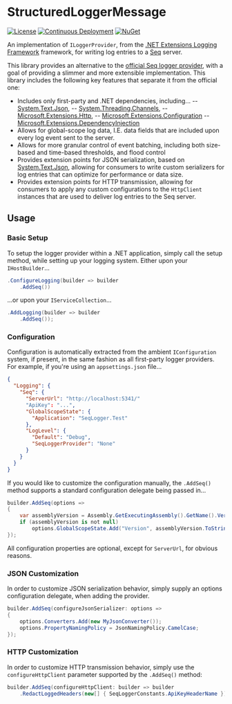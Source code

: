 # StructuredLoggerMessage

[![License](https://img.shields.io/badge/license-MIT-blue.svg)](LICENSE)
[![Continuous Deployment](https://github.com/JakenVeina/SeqLoggerProvider/workflows/Continuous%20Deployment/badge.svg)](https://github.com/JakenVeina/SeqLoggerProvider/actions?query=workflow%3A%22Continuous+Deployment%22)
[![NuGet](https://img.shields.io/nuget/v/SeqLoggerProvider.svg)](https://www.nuget.org/packages/SeqLoggerProvider/)

An implementation of `ILoggerProvider`, from the [.NET Extensions Logging Framework](https://docs.microsoft.com/en-us/dotnet/core/extensions/logging?tabs=command-line) framework, for writing log entries to a [Seq](https://datalust.co/seq) server.

This library provides an alternative to the [official Seq logger provider](https://datalust.co/seq), with a goal of providing a slimmer and more extensible implementation. This library includes the following key features that separate it from the official one:

 - Includes only first-party and .NET dependencies, including...
 -- [System.Text.Json](https://docs.microsoft.com/en-us/dotnet/api/system.text.json?view=net-5.0),
 -- [System.Threading.Channels](https://docs.microsoft.com/en-us/dotnet/api/system.threading.channels?view=net-5.0),
 -- [Microsoft.Extensions.Http](https://docs.microsoft.com/en-us/aspnet/core/fundamentals/http-requests?view=aspnetcore-5.0),
 -- [Microsoft.Extensions.Configuration](https://docs.microsoft.com/en-us/dotnet/api/microsoft.extensions.configuration?view=dotnet-plat-ext-5.0)
 -- [Microsoft.Extensions.DependencyInjection](https://docs.microsoft.com/en-us/dotnet/core/extensions/dependency-injection)
 - Allows for global-scope log data, I.E. data fields that are included upon every log event sent to the server.
 - Allows for more granular control of event batching, including both size-based and time-based thresholds, and flood control
 - Provides extension points for JSON serialization, based on [System.Text.Json](https://docs.microsoft.com/en-us/dotnet/api/system.text.json?view=net-5.0), allowing for consumers to write custom serializers for log entries that can optimize for performance or data size.
 - Provides extension points for HTTP transmission, allowing for consumers to apply any custom configurations to the `HttpClient` instances that are used to deliver log entries to the Seq server.

## Usage

### Basic Setup

To setup the logger provider within a .NET application, simply call the setup method, while setting up your logging system. Either upon your `IHostBuilder`...

```cs
.ConfigureLogging(builder => builder
    .AddSeq())
```

...or upon your `IServiceCollection`...

```cs
.AddLogging(builder => builder
    .AddSeq());
```

### Configuration

Configuration is automatically extracted from the ambient `IConfiguration` system, if present, in the same fashion as all first-party logger providers. For example, if you're using an `appsettings.json` file...

```json
{
  "Logging": {
    "Seq": {
      "ServerUrl": "http://localhost:5341/"
      "ApiKey": "...",
      "GlobalScopeState": {
        "Application": "SeqLogger.Test"
      },
      "LogLevel": {
        "Default": "Debug",
        "SeqLoggerProvider": "None"
      }
    }
  }
}
```

If you would like to customize the configuration manually, the `.AddSeq()` method supports a standard configuration delegate being passed in...

```cs
builder.AddSeq(options =>
{
	var assemblyVersion = Assembly.GetExecutingAssembly().GetName().Version;
	if (assemblyVersion is not null)
        options.GlobalScopeState.Add("Version", assemblyVersion.ToString();
});
```

All configuration properties are optional, except for `ServerUrl`, for obvious reasons.

### JSON Customization

In order to customize JSON serialization behavior, simply supply an options configuration delegate, when adding the provider.

```cs
builder.AddSeq(configureJsonSerializer: options =>
{
    options.Converters.Add(new MyJsonConverter());
    options.PropertyNamingPolicy = JsonNamingPolicy.CamelCase;
});
```

### HTTP Customization

In order to customize HTTP transmission behavior, simply use the `configureHttpClient` parameter supported by the `.AddSeq()` method:

```cs
builder.AddSeq(configureHttpClient: builder => builder
    .RedactLoggedHeaders(new[] { SeqLoggerConstants.ApiKeyHeaderName }));
```
